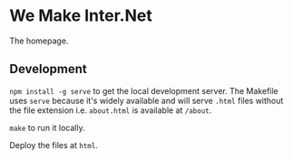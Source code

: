 # We Make Inter.Net

The homepage.

## Development
`npm install -g serve` to get the local development server. The Makefile uses `serve` because it's
widely available and will serve `.html` files without the file extension i.e. `about.html` is
available at `/about`.

`make` to run it locally.

Deploy the files at `html`.
